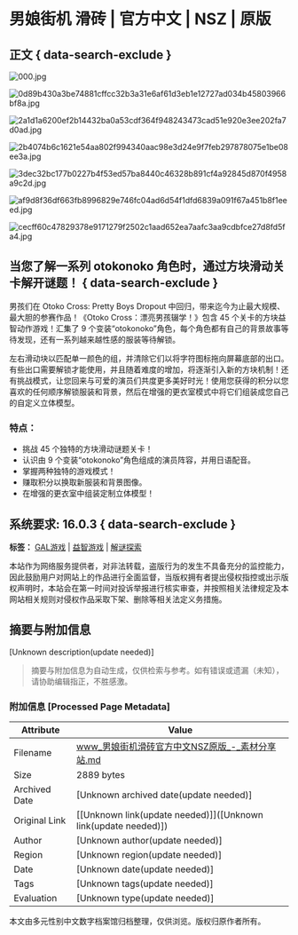 # 男娘街机 滑砖 | 官方中文 | NSZ | 原版

## 正文 { data-search-exclude }


![000.jpg](/wp-content/uploads/pic/f1b6bde0e005f128c55dd8e5a7fea2d2.jpeg)

![0d89b430a3be74881cffcc32b3a31e6af61d3eb1e12727ad034b45803966bf8a.jpg](/wp-content/uploads/pic/5bbcd6fac72235b86494959d4d9ae008.jpeg)

![2a1d1a6200ef2b14432ba0a53cdf364f948243473cad51e920e3ee202fa7d0ad.jpg](/wp-content/uploads/pic/8e761ffad40f21054cacfee2bcf757d7.jpeg)

![2b4074b6c1621e54aa802f994340aac98e3d24e9f7feb297878075e1be08ee3a.jpg](/wp-content/uploads/pic/0887e1c71daf75528750b0c167d4f594.jpeg)

![3dec32bc177b0227b4f53ed57ba8440c46328b891cf4a92845d870f4958a9c2d.jpg](/wp-content/uploads/pic/e0327e76aeb6af2527f6821f59bf28d4.jpeg)

![af9d8f36df663fb8996829e746fc04ad6d54f1dfd6839a091f67a451b8f1eeed.jpg](/wp-content/uploads/pic/48668011432213e8c7ced9d44a8b2899.jpeg)

![cecff60c47829378e9171279f2502c1aad652ea7aafc3aa9cdbfce27d8fd5fa4.jpg](/wp-content/uploads/pic/e2ddf5f231c940634a7f55b6c1d7fea0.jpeg)

## 当您了解一系列 otokonoko 角色时，通过方块滑动关卡解开谜题！ { data-search-exclude }

男孩们在 Otoko Cross: Pretty Boys Dropout 中回归，带来迄今为止最大规模、最大胆的参赛作品！《Otoko Cross：漂亮男孩辍学！》包含 45 个关卡的方块益智动作游戏！汇集了 9 个变装“otokonoko”角色，每个角色都有自己的背景故事等待发现，还有一系列越来越性感的服装等待解锁。

左右滑动块以匹配单一颜色的组，并清除它们以将字符图标拖向屏幕底部的出口。有些出口需要解锁才能使用，并且随着难度的增加，将逐渐引入新的方块机制！还有挑战模式，让您回来与可爱的演员们共度更多美好时光！使用您获得的积分以您喜欢的任何顺序解锁服装和背景，然后在增强的更衣室模式中将它们组装成您自己的自定义立体模型。

### 特点：

- 挑战 45 个独特的方块滑动谜题关卡！
- 认识由 9 个变装“otokonoko”角色组成的演员阵容，并用日语配音。
- 掌握两种独特的游戏模式！
- 赚取积分以换取新服装和背景图像。
- 在增强的更衣室中组装定制立体模型！

## 系统要求: 16.0.3 { data-search-exclude }

**标签：** [GAL游戏](https://www.phpzh.com/tag/gal%e6%b8%b8%e6%88%8f) | [益智游戏](https://www.phpzh.com/tag/%e7%9b%8a%e6%99%ba%e6%b8%b8%e6%88%8f) | [解谜探索](https://www.phpzh.com/tag/%e8%a7%a3%e8%b0%9c%e6%8e%a2%e7%b4%a2)

本站作为网络服务提供者，对非法转载，盗版行为的发生不具备充分的监控能力，因此鼓励用户对网站上的作品进行全面监督，当版权拥有者提出侵权指控或出示版权声明时，本站会在第一时间对投诉举报进行核实审查，并按照相关法律规定及本网站相关规则对侵权作品采取下架、删除等相关法定义务措施。
<!-- tcd_original_link https://www.phpzh.com/3027.html -->


## 摘要与附加信息

<!-- tcd_abstract -->
[Unknown description(update needed)]
<!-- tcd_abstract_end -->

> 摘要与附加信息为自动生成，仅供检索与参考。如有错误或遗漏（未知），请协助编辑指正，不胜感激。

### 附加信息 [Processed Page Metadata]

| Attribute       | Value                                  |
|-----------------|----------------------------------------|
| Filename        | www_男娘街机滑砖官方中文NSZ原版_-_素材分享站.md                             |
| Size            | 2889 bytes                           |
| Archived Date   | [Unknown archived date(update needed)]                             |
| Original Link   | [[Unknown link(update needed)]]([Unknown link(update needed)])                       |
| Author          | [Unknown author(update needed)]                               |
| Region          | [Unknown region(update needed)]                               |
| Date            | [Unknown date(update needed)]                                 |
| Tags            | [Unknown tags(update needed)]                                 |
| Evaluation            | [Unknown type(update needed)]                                 |
<!-- tcd_table_end -->

本文由多元性别中文数字档案馆归档整理，仅供浏览。版权归原作者所有。
